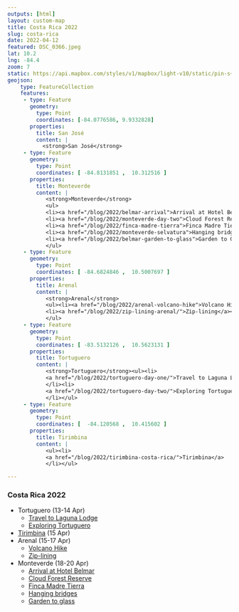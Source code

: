 ```yaml
---
outputs: [html]
layout: custom-map
title: Costa Rica 2022
slug: costa-rica
date: 2022-04-12
featured: DSC_0366.jpeg
lat: 10.2
lng: -84.4
zoom: 7
static: https://api.mapbox.com/styles/v1/mapbox/light-v10/static/pin-s+555555(-84.8131851,10.312516),pin-s+555555(-84.6824846,10.5007697),pin-s+555555(-83.5132126,10.5623131),pin-s+555555(-84.120568,10.415602)/-84.4,9.8,6,13/350x250@2x
geojson: 
    type: FeatureCollection
    features:
     - type: Feature
       geometry:
         type: Point
         coordinates: [-84.0776586, 9.9332828]
       properties:
         title: San José
         content: |
           <strong>San José</strong> 
     - type: Feature
       geometry: 
         type: Point
         coordinates: [ -84.8131851 ,  10.312516 ]
       properties: 
         title: Monteverde
         content: |
            <strong>Monteverde</strong>
            <ul>
            <li><a href="/blog/2022/belmar-arrival">Arrival at Hotel Belmar</a></li>
            <li><a href="/blog/2022/monteverde-day-two">Cloud Forest Reserve</a></li>
            <li><a href="/blog/2022/finca-madre-tierra">Finca Madre Tierra</a></li>
            <li><a href="/blog/2022/monteverde-selvatura">Hanging bridges</a></li>
            <li><a href="/blog/2022/belmar-garden-to-glass">Garden to Glass</a></li>
            </ul>
     - type: Feature
       geometry: 
         type: Point
         coordinates: [ -84.6824846 ,  10.5007697 ]
       properties: 
         title: Arenal
         content: |
            <strong>Arenal</strong>
            <ul><li><a href="/blog/2022/arenal-volcano-hike">Volcano Hike</a></li>
            <li><a href="/blog/2022/zip-lining-arenal/">Zip-lining</a></li>
            </ul>
     - type: Feature
       geometry: 
         type: Point
         coordinates: [ -83.5132126 ,  10.5623131 ]
       properties: 
         title: Tortuguero
         content: |
            <strong>Tortuguero</strong><ul><li>
            <a href="/blog/2022/tortuguero-day-one/">Travel to Laguna Lodge</a>
            </li><li>
            <a href="/blog/2022/tortuguero-day-two/">Exploring Tortuguero</a>
            </li></ul>
     - type: Feature
       geometry: 
         type: Point
         coordinates: [  -84.120568 ,  10.415602 ]
       properties: 
         title: Tirimbina
         content: |
            <ul><li>
            <a href="/blog/2022/tirimbina-costa-rica/">Tirimbina</a>
            </li></ul>

---
```


### Costa Rica 2022
 - Tortuguero (13-14 Apr)
    - <a href="/blog/2022/tortuguero-day-one">Travel to Laguna Lodge</a>
    - <a href="/blog/2022/tortuguero-day-two">Exploring Tortuguero</a>
 - <a href="/blog/2022/tirimbina-a-bonus">Tirimbina</a> (15 Apr)
 - Arenal (15-17 Apr)
    - <a href="/blog/2022/arenal-volcano-hike">Volcano Hike</a>
    - <a href="/blog/2022/zip-lining-arenal">Zip-lining</a>
 - Monteverde (18-20 Apr)
    - <a href="/blog/2022/belmar-arrival">Arrival at Hotel Belmar</a>
    - <a href="/blog/2022/monteverde-day-two">Cloud Forest Reserve</a>
    - <a href="/blog/2022/finca-madre-tierra">Finca Madre Tierra</a>
    - <a href="/blog/2022/monteverde-selvatura">Hanging bridges</a>
    - <a href="/blog/2022/belmar-garden-to-glass">Garden to glass</a>

